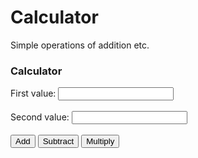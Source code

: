 # Calculator
Simple operations of addition etc.
<html>
<head>
  <title>My Calculator</title>
</head>
<body>
  <h3>Calculator</h3>
  <label for="num1">First value:</label>
  <input type=number id="num1"><br><br>
  <label for="num2">Second value:</label>
  <input type=number id="num2"><br><br>
  <button onclick="addnum();">Add</button>
  <button onclick="subnum();">Subtract</button>
  <button onclick="mulnum();">Multiply</button>

  <script>
    function addNum() {
      var y = document.getElementById("num1").value;
      var z = document.getElementById("num2").value;
      window.alert(y+z);
    }
    function subNum() {
      var y = document.getElementById("num1").value;
      var z = document.getElementById("num2").value;
      window.alert(Number(y)-Number(z));
    }
    function mulNum() {
      var y = document.getElementById("num1").value;
      var z = document.getElementById("num2").value;
      window.alert(Number(y)*Number(z));
    }
  </script>
</body>
</html>
